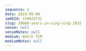 ```yaml
---
sequence: 1
date: 2023-05-09
imdbId: tt0023731
slug: 20000-years-in-sing-sing-1932
venue: null
venueNotes: null
medium: Watch TCM
mediumNotes: null
---
```


